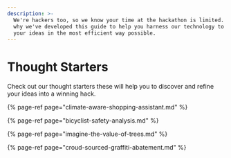 ```yaml
---
description: >-
  We're hackers too, so we know your time at the hackathon is limited. That's
  why we've developed this guide to help you harness our technology to realize
  your ideas in the most efficient way possible.
---
```


# Thought Starters

Check out our thought starters these will help you to discover and refine your ideas into a winning hack.

{% page-ref page="climate-aware-shopping-assistant.md" %}

{% page-ref page="bicyclist-safety-analysis.md" %}

{% page-ref page="imagine-the-value-of-trees.md" %}

{% page-ref page="croud-sourced-graffiti-abatement.md" %}

